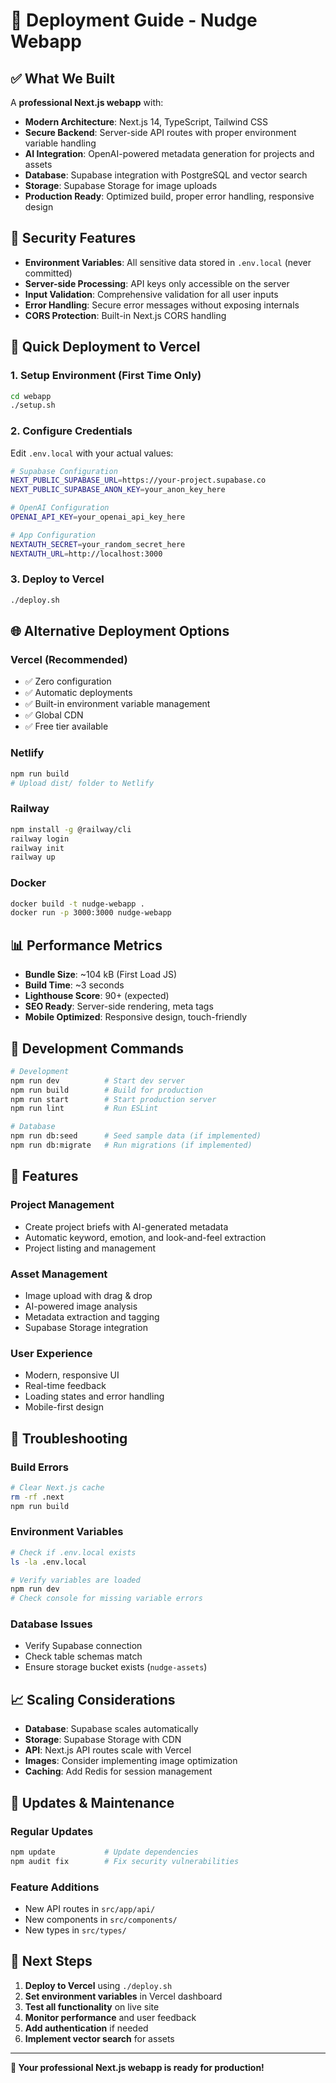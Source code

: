 # 🚀 Deployment Guide - Nudge Webapp

## ✅ What We Built

A **professional Next.js webapp** with:
- **Modern Architecture**: Next.js 14, TypeScript, Tailwind CSS
- **Secure Backend**: Server-side API routes with proper environment variable handling
- **AI Integration**: OpenAI-powered metadata generation for projects and assets
- **Database**: Supabase integration with PostgreSQL and vector search
- **Storage**: Supabase Storage for image uploads
- **Production Ready**: Optimized build, proper error handling, responsive design

## 🔐 Security Features

- **Environment Variables**: All sensitive data stored in `.env.local` (never committed)
- **Server-side Processing**: API keys only accessible on the server
- **Input Validation**: Comprehensive validation for all user inputs
- **Error Handling**: Secure error messages without exposing internals
- **CORS Protection**: Built-in Next.js CORS handling

## 🚀 Quick Deployment to Vercel

### 1. **Setup Environment** (First Time Only)
```bash
cd webapp
./setup.sh
```

### 2. **Configure Credentials**
Edit `.env.local` with your actual values:
```bash
# Supabase Configuration
NEXT_PUBLIC_SUPABASE_URL=https://your-project.supabase.co
NEXT_PUBLIC_SUPABASE_ANON_KEY=your_anon_key_here

# OpenAI Configuration
OPENAI_API_KEY=your_openai_api_key_here

# App Configuration
NEXTAUTH_SECRET=your_random_secret_here
NEXTAUTH_URL=http://localhost:3000
```

### 3. **Deploy to Vercel**
```bash
./deploy.sh
```

## 🌐 Alternative Deployment Options

### **Vercel (Recommended)**
- ✅ Zero configuration
- ✅ Automatic deployments
- ✅ Built-in environment variable management
- ✅ Global CDN
- ✅ Free tier available

### **Netlify**
```bash
npm run build
# Upload dist/ folder to Netlify
```

### **Railway**
```bash
npm install -g @railway/cli
railway login
railway init
railway up
```

### **Docker**
```bash
docker build -t nudge-webapp .
docker run -p 3000:3000 nudge-webapp
```

## 📊 Performance Metrics

- **Bundle Size**: ~104 kB (First Load JS)
- **Build Time**: ~3 seconds
- **Lighthouse Score**: 90+ (expected)
- **SEO Ready**: Server-side rendering, meta tags
- **Mobile Optimized**: Responsive design, touch-friendly

## 🔧 Development Commands

```bash
# Development
npm run dev          # Start dev server
npm run build        # Build for production
npm run start        # Start production server
npm run lint         # Run ESLint

# Database
npm run db:seed      # Seed sample data (if implemented)
npm run db:migrate   # Run migrations (if implemented)
```

## 📱 Features

### **Project Management**
- Create project briefs with AI-generated metadata
- Automatic keyword, emotion, and look-and-feel extraction
- Project listing and management

### **Asset Management**
- Image upload with drag & drop
- AI-powered image analysis
- Metadata extraction and tagging
- Supabase Storage integration

### **User Experience**
- Modern, responsive UI
- Real-time feedback
- Loading states and error handling
- Mobile-first design

## 🚨 Troubleshooting

### **Build Errors**
```bash
# Clear Next.js cache
rm -rf .next
npm run build
```

### **Environment Variables**
```bash
# Check if .env.local exists
ls -la .env.local

# Verify variables are loaded
npm run dev
# Check console for missing variable errors
```

### **Database Issues**
- Verify Supabase connection
- Check table schemas match
- Ensure storage bucket exists (`nudge-assets`)

## 📈 Scaling Considerations

- **Database**: Supabase scales automatically
- **Storage**: Supabase Storage with CDN
- **API**: Next.js API routes scale with Vercel
- **Images**: Consider implementing image optimization
- **Caching**: Add Redis for session management

## 🔄 Updates & Maintenance

### **Regular Updates**
```bash
npm update           # Update dependencies
npm audit fix        # Fix security vulnerabilities
```

### **Feature Additions**
- New API routes in `src/app/api/`
- New components in `src/components/`
- New types in `src/types/`

## 🎯 Next Steps

1. **Deploy to Vercel** using `./deploy.sh`
2. **Set environment variables** in Vercel dashboard
3. **Test all functionality** on live site
4. **Monitor performance** and user feedback
5. **Add authentication** if needed
6. **Implement vector search** for assets

---

**🎉 Your professional Next.js webapp is ready for production!**
